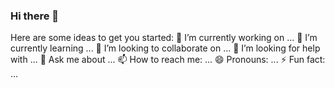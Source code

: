 ### Hi there 👋

<!--
**lys122519/lys122519** is a ✨ _special_ ✨ repository because its `README.md` (this file) appears on your GitHub profile.
--!>
Here are some ideas to get you started:

🔭 I’m currently working on ...

🌱 I’m currently learning ...

👯 I’m looking to collaborate on ...

🤔 I’m looking for help with ...

💬 Ask me about ...

📫 How to reach me: ...

😄 Pronouns: ...

⚡ Fun fact: ...

